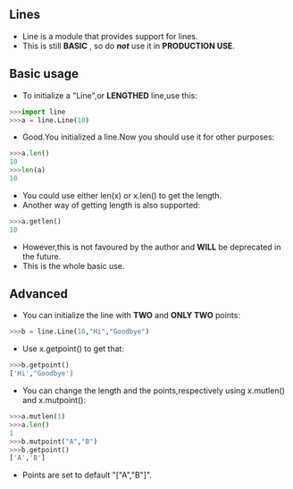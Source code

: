 ## Lines
* Line is a module that provides support for lines.
* This is still **BASIC** , so do **_not_** use it in **PRODUCTION USE**.
## Basic usage
* To initialize a "Line",or **LENGTHED** line,use this:
```python
>>>import line
>>>a = line.Line(10)
```
* Good.You initialized a line.Now you should use it for other purposes:
```python
>>>a.len()
10
>>>len(a)
10
```
* You could use either len(x) or x.len() to get the length.
* Another way of getting length is also supported:
```python
>>>a.getlen()
10
```
* However,this is not favoured by the author and **WILL** be deprecated in the future.
* This is the whole basic use.
## Advanced
* You can initialize the line with **TWO** and **ONLY TWO** points:
```python
>>>b = line.Line(10,"Hi","Goodbye")
```
* Use x.getpoint() to get that:
```python
>>>b.getpoint()
['Hi',"Goodbye']
```
* You can change the length and the points,respectively using x.mutlen() and x.mutpoint():
```python
>>>a.mutlen(1)
>>>a.len()
1
>>>b.mutpoint("A","B")
>>>b.getpoint()
['A','B']
```
* Points are set to default "\["A","B"]".
